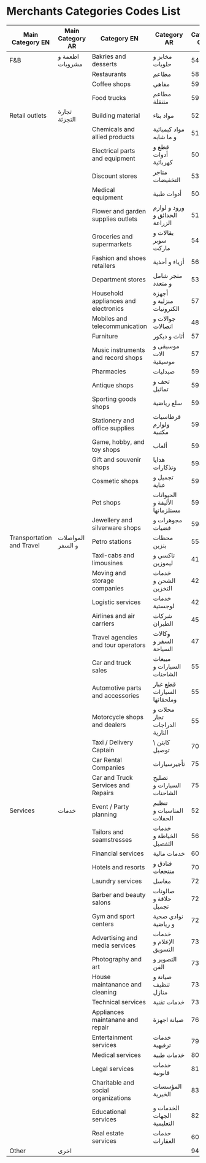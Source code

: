 # Merchants Categories Codes List

| Main Category EN     | Main Category AR     | Category EN     | Category AR     | Category Code |
| --- | --- | --- | --- | --- | 
| F&B     | اطعمة و مشروبات     | Bakries and desserts     | مخابز و حلويات     | 5462 | 
|     |      | Restaurants     | مطاعم     | 5812 | 
|     |      | Coffee shops     | مقاهي     | 5913 | 
|     |      | Food trucks     | مطاعم متنقلة     | 5914 | 
| Retail outlets     | تجارة التجزئة     | Building material     | مواد بناء     | 5211 | 
|     |      | Chemicals and allied products     | مواد كيميائية و ما شابه     | 5169 | 
|     |      | Electrical parts and equipment     | قطع و أدوات كهربائية     | 5065 | 
|     |      | Discount stores     | متاجر التخفيضات     | 5310 | 
|     |      | Medical equipment     | أدوات طبية     | 5047 | 
|     |      | Flower and garden supplies outlets     | ورود و لوازم الحدائق و الزراعة     | 5193 | 
|     |      | Groceries and supermarkets     | بقالات و سوبر ماركت     | 5411 | 
|     |      | Fashion and shoes retailers     | أزياء و أحذية     | 5699 | 
|     |      | Department stores     | متجر شامل و متعدد     | 5311 | 
|     |      | Household appliances and electronics     | أجهزة منزلية و الكترونيات     | 5722 | 
|     |      | Mobiles and telecommunication     | جوالات و اتصالات     | 4812 | 
|     |      | Furniture     | أثاث و ديكور     | 5712 | 
|     |      | Music instruments and record shops     | موسيقى و الات موسيقية     | 5733 | 
|     |      | Pharmacies     | صيدليات     | 5912 | 
|     |      | Antique shops     | تحف و تماثيل     | 5932 | 
|     |      | Sporting goods shops     | سلع رياضية     | 5941 | 
|     |      | Stationery and office supplies     | قرطاسيات ولوازم مكتبية     | 5943 | 
|     |      | Game, hobby, and toy shops     | ألعاب     | 5945 | 
|     |      | Gift and souvenir shops     | هدايا وتذكارات     | 5947 | 
|     |      | Cosmetic shops     | تجميل و عناية     | 5977 | 
|     |      | Pet shops     | الحيوانات الأليفة و مستلزماتها     | 5995 | 
|     |      | Jewellery and silverware shops     | مجوهرات و فضيات     | 5944 | 
| Transportation and Travel     | المواصلات و السفر     | Petro stations     | محطات بنزين     | 5541 | 
|     |      | Taxi-cabs and limousines     | تاكسي و ليموزين     | 4121 | 
|     |      | Moving and storage companies     | خدمات الشحن و التخزين     | 4214 | 
|     |      | Logistic services     | خدمات لوجستية     | 4215 | 
|     |      | Airlines and air carriers     | شركات الطيران     | 4511 | 
|     |      | Travel agencies and tour operators     | وكالات السفر و السياحة     | 4722 | 
|     |      | Car and truck sales     | مبيعات السيارات و الشاحنات     | 5511 | 
|     |      | Automotive parts and accessories     | قطع غيار السيارات وملحقاتها     | 5533 | 
|     |      | Motorcycle shops and dealers     | محلات و تجار الدراجات النارية     | 5571 | 
|     |      | Taxi / Delivery Captain     | كابتن \ توصيل     | 7012 | 
|     |      | Car Rental Companies      | تأجيرسيارات     | 7512 | 
|     |      | Car and Truck Services and Repairs     | تصليح السيارات و الشاحنات     | 7538 | 
| Services     | خدمات     | Event / Party planning     | تنظيم المناسبات و الحفلات     | 5292 | 
|     |      | Tailors and seamstresses     | خدمات الخياطة و التفصيل     | 5697 | 
|     |      | Financial services     | خدمات مالية     | 6012 | 
|     |      | Hotels and resorts     | فنادق و منتجعات     | 7011 | 
|     |      | Laundry services     | مغاسل     | 7211 | 
|     |      | Barber and beauty salons     | صالونات حلاقة و تجميل     | 7230 | 
|     |      | Gym and sport centers     | نوادي صحية و رياضية     | 7298 | 
|     |      | Advertising and media services     | خدمات الإعلام و التسويق     | 7311 | 
|     |      | Photography and art     | التصوير و الفن     | 7333 | 
|     |      | House maintanance and cleaning     | صيانة و تنظيف منازل     | 7349 | 
|     |      | Technical services     | خدمات تقنية     | 7372 | 
|     |      | Appliances maintanane and repair     | صيانة اجهزة     | 7622 | 
|     |      | Entertainment services     | خدمات ترفيهية     | 7999 | 
|     |      | Medical services     | خدمات طبية     | 8099 | 
|     |      | Legal services     | خدمات قانونية     | 8111 | 
|     |      | Charitable and social organizations     | المؤسسات الخيرية     | 8398 | 
|     |      | Educational services      | الخدمات و الجهات التعليمية     | 8299 | 
|     |      | Real estate services      | خدمات العقارات     | 6050 | 
| Other      | اخرى     |      |      | 9403 | 
